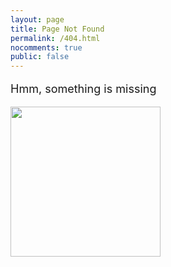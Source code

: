 ```yaml
---
layout: page
title: Page Not Found
permalink: /404.html
nocomments: true
public: false
---
```


<div class="container text-center" >

<p style="font-size:18px">Hmm, something is missing</p>

<img class="displayed" src="..\files\hmm.png" height="240">

</div>

